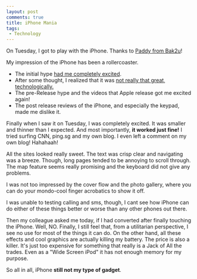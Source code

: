 ```yaml
---
layout: post
comments: true
title: iPhone Mania
tags:
 - Technology
---
```


On Tuesday, I got to play with the iPhone. Thanks to [Paddy from Bak2u][0]!

My  impression of the iPhone has been a rollercoaster.

* The initial hype [had me completely excited][1].
* After some thought, I realized that it was [not really that great, technologically.][2]
* The pre-Release hype and the videos that Apple release got me excited again!
* The post release reviews of the iPhone, and especially the keypad, made me dislike it.

Finally when I saw it on Tuesday, I was completely excited. It was smaller and thinner than I expected. And most importantly, **it worked just fine!** I tried surfing CNN, ping.sg and my own blog. I even left a comment on my own blog! Hahahaah!

All the sites looked really sweet. The text was crisp clear and navigating was a breeze. Though,  long pages tended to be annoying to scroll through. The map feature seems really promising and the keyboard did not give any problems.

I was not too impressed by the cover flow and the photo gallery, where you can do your mondo-cool finger acrobatics to show it off.

I was unable to testing calling and sms, though, I cant see how iPhone can do either of these things better or worse than any other phones out there.

Then my colleague asked me today, if I had converted after finally touching the iPhone. Well, NO. Finally, I still feel that, from a utilitarian perspective, I see no use for most of the things it can do. On the other hand, all these effects and cool graphics are actually killing my battery. The price is also a killer. It's just too expensive for something that really is a Jack of All the trades. Even as a "Wide Screen iPod" it has not enough memory for my purpose.

So all in all, iPhone **still not my type of gadget**.


[0]: http://tomato75.blogspot.com/2007/07/iphone-gathering-geek-terminal.html
[1]: http://chinpen.net/blogmacworld/
[2]: http://chinpen.net/blogiphone-the-jack-of-all-trades/
